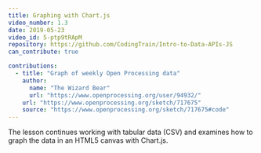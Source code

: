 ```yaml
---
title: Graphing with Chart.js
video_number: 1.3
date: 2019-05-23
video_id: 5-ptp9tRApM
repository: https://github.com/CodingTrain/Intro-to-Data-APIs-JS
can_contribute: true

contributions:
  - title: "Graph of weekly Open Processing data"
    author:
      name: "The Wizard Bear"
      url: "https://www.openprocessing.org/user/94932/"
    url: "https://www.openprocessing.org/sketch/717675"
    source: "https://www.openprocessing.org/sketch/717675#code"
---
```

The lesson continues working with tabular data (CSV) and examines how to graph the data in an HTML5 canvas with Chart.js.

